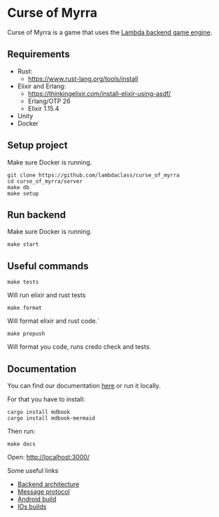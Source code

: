 # Curse of Myrra

Curse of Myrra is a game that uses the [Lambda backend game engine](https://github.com/lambdaclass/lambda_backend_game_engine).

## Requirements
- Rust:
    - https://www.rust-lang.org/tools/install
- Elixir and Erlang:
    - https://thinkingelixir.com/install-elixir-using-asdf/
    - Erlang/OTP 26
    - Elixir 1.15.4
- Unity
- Docker

## Setup project
Make sure Docker is running.
```
git clone https://github.com/lambdaclass/curse_of_myrra
cd curse_of_myrra/server
make db
make setup
```

## Run backend
Make sure Docker is running.
```
make start
```

## Useful commands
```
make tests
```
Will run elixir and rust tests

```
make format
```
Will format elixir and rust code.`
```
make prepush
```
Will format you code, runs credo check and tests.

## Documentation
You can find our documentation [here](https://docs.curseofmyrra.com/) or run it locally.

For that you have to install:
```
cargo install mdbook
cargo install mdbook-mermaid
```

Then run:
```
make docs
```
Open:
[http://localhost:3000/](http://localhost:3000/ios_builds.html)

Some useful links
- [Backend architecture](https://docs.curseofmyrra.com/backend_architecture.html)
- [Message protocol](https://docs.curseofmyrra.com/message_protocol.html)
- [Android build](https://docs.curseofmyrra.com/android_builds.html)
- [IOs builds](https://docs.curseofmyrra.com/ios_builds.html)
